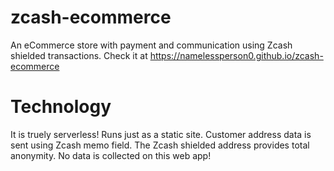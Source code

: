 # zcash-ecommerce
An eCommerce store with payment and communication  using Zcash shielded transactions. Check it at https://namelessperson0.github.io/zcash-ecommerce

# Technology
It is truely serverless! Runs just as a static site. Customer address data is sent using Zcash memo field. The Zcash shielded address provides total anonymity. No data is collected on this web app! 
